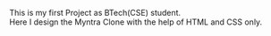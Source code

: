 This is my first Project as BTech(CSE) student.<br>
Here I design the Myntra Clone with the help of HTML and CSS only.